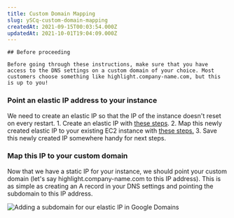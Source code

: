 ```yaml
---
title: Custom Domain Mapping
slug: ySCq-custom-domain-mapping
createdAt: 2021-09-15T00:03:54.000Z
updatedAt: 2021-10-01T19:04:09.000Z
---
```




```hint
## Before proceeding

Before going through these instructions, make sure that you have access to the DNS settings on a custom domain of your choice. Most customers choose something like highlight.company-name.com, but this is up to you!
```

### Point an elastic IP address to your instance

We need to create an elastic IP so that the IP of the instance doesn't reset on every restart.
1\. Create an elastic IP with [these steps](https://docs.aws.amazon.com/AWSEC2/latest/UserGuide/elastic-ip-addresses-eip.html#using-instance-addressing-eips-allocating).
2\. Map this newly created elastic IP to your existing EC2 instance with [these steps.](https://docs.aws.amazon.com/AWSEC2/latest/UserGuide/elastic-ip-addresses-eip.html#using-instance-addressing-eips-associating)
3\. Save this newly created IP somewhere handy for next steps.

### Map this IP to your custom domain

Now that we have a static IP for your instance, we should point your custom domain (let's say highlight.company-name.com to this IP address). This is as simple as creating an A record in your DNS settings and pointing the subdomain to this IP address.

![Adding a subdomain for our elastic IP in Google Domains](https://archbee-image-uploads.s3.amazonaws.com/XPwQFz8tul7ogqGkmtA0y/gSKWaB0lx7PKCRw5ReL_3_image.png)

